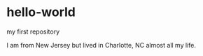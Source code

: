 # hello-world
my first repository

I am from New Jersey but lived in Charlotte, NC almost all my life.
